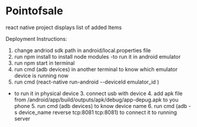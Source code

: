 # Pointofsale
react native project displays list of added Items

Deployment Instructions:
1. change andriod sdk path in android/local.properties file
2. run npm install to install node modules
-to run it in android emulator
  3. run npm start in terminal
  4. run cmd (adb devices) in another terminal to know which emulator device is running now
  5. run cmd (react-native run-android --deviceId emulator_id )
- to run it in physical device
  3. connect usb with device 
  4. add apk file from /android/app/build/outputs/apk/debug/app-depug.apk to you phone
  5. run cmd (adb devices) to know device name
  6. run cmd (adb -s device_name reverse tcp:8081 tcp:8081) to connect it to running server
